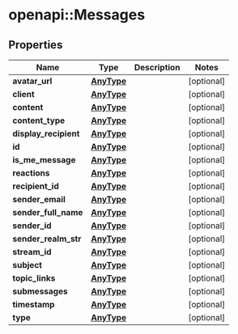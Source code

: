 # openapi::Messages


## Properties
Name | Type | Description | Notes
------------ | ------------- | ------------- | -------------
**avatar_url** | [**AnyType**](.md) |  | [optional] 
**client** | [**AnyType**](.md) |  | [optional] 
**content** | [**AnyType**](.md) |  | [optional] 
**content_type** | [**AnyType**](.md) |  | [optional] 
**display_recipient** | [**AnyType**](.md) |  | [optional] 
**id** | [**AnyType**](.md) |  | [optional] 
**is_me_message** | [**AnyType**](.md) |  | [optional] 
**reactions** | [**AnyType**](.md) |  | [optional] 
**recipient_id** | [**AnyType**](.md) |  | [optional] 
**sender_email** | [**AnyType**](.md) |  | [optional] 
**sender_full_name** | [**AnyType**](.md) |  | [optional] 
**sender_id** | [**AnyType**](.md) |  | [optional] 
**sender_realm_str** | [**AnyType**](.md) |  | [optional] 
**stream_id** | [**AnyType**](.md) |  | [optional] 
**subject** | [**AnyType**](.md) |  | [optional] 
**topic_links** | [**AnyType**](.md) |  | [optional] 
**submessages** | [**AnyType**](.md) |  | [optional] 
**timestamp** | [**AnyType**](.md) |  | [optional] 
**type** | [**AnyType**](.md) |  | [optional] 



